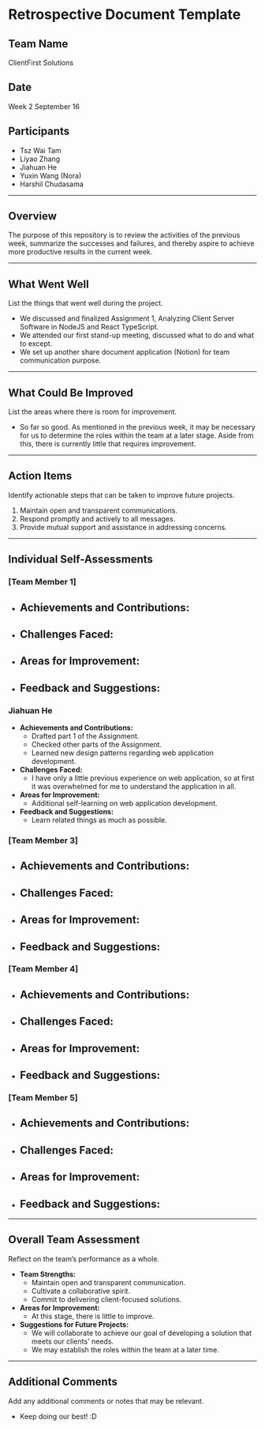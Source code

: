 # Retrospective Document Template

## Team Name
ClientFirst Solutions

## Date
Week 2 September 16

## Participants
  - Tsz Wai Tam
  - Liyao Zhang
  - Jiahuan He
  - Yuxin Wang (Nora)
  - Harshil Chudasama

---

## Overview
The purpose of this repository is to review the activities of the previous week, summarize the successes and failures, and thereby aspire to achieve more productive results in the current week.

---

## What Went Well
List the things that went well during the project.
- We discussed and finalized Assignment 1, Analyzing Client Server Software in NodeJS and React TypeScript.
- We attended our first stand-up meeting, discussed what to do and what to except.
- We set up another share document application (Notion) for team communication purpose.

---

## What Could Be Improved
List the areas where there is room for improvement.
- So far so good. As mentioned in the previous week, it may be necessary for us to determine the roles within the team at a later stage. Aside from this, there is currently little that requires improvement.

---

## Action Items
Identify actionable steps that can be taken to improve future projects.
1. Maintain open and transparent communications.
2. Respond promptly and actively to all messages.
3. Provide mutual support and assistance in addressing concerns.

---

## Individual Self-Assessments
### [Team Member 1]
- **Achievements and Contributions:**
  -
- **Challenges Faced:**
  -
- **Areas for Improvement:**
  -
- **Feedback and Suggestions:**
  -

### Jiahuan He
- **Achievements and Contributions:**
  - Drafted part 1 of the Assignment.
  - Checked other parts of the Assignment.
  - Learned new design patterns regarding web application development.
- **Challenges Faced:**
  - I have only a little previous experience on web application, so at first it was overwhelmed for me to understand the application in all.
- **Areas for Improvement:**
  - Additional self-learning on web application development.
- **Feedback and Suggestions:**
  - Learn related things as much as possible.

### [Team Member 3]
- **Achievements and Contributions:**
  -
- **Challenges Faced:**
  -
- **Areas for Improvement:**
  -
- **Feedback and Suggestions:**
  -

### [Team Member 4]
- **Achievements and Contributions:**
  -
- **Challenges Faced:**
  -
- **Areas for Improvement:**
  -
- **Feedback and Suggestions:**
  -

### [Team Member 5]
- **Achievements and Contributions:**
  -
- **Challenges Faced:**
  -
- **Areas for Improvement:**
  -
- **Feedback and Suggestions:**
  -

---

## Overall Team Assessment
Reflect on the team’s performance as a whole.
- **Team Strengths:**
  - Maintain open and transparent communication.
  - Cultivate a collaborative spirit.
  - Commit to delivering client-focused solutions.
- **Areas for Improvement:**
  - At this stage, there is little to improve.
- **Suggestions for Future Projects:**
  - We will collaborate to achieve our goal of developing a solution that meets our clients' needs.
  - We may establish the roles within the team at a later time.

---

## Additional Comments
Add any additional comments or notes that may be relevant.
- Keep doing our best! :D

